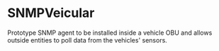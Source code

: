 # SNMPVeicular
Prototype SNMP agent to be installed inside a vehicle OBU and allows outside entities to poll data from the vehicles' sensors. 
